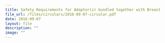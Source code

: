 ```yaml
---
title: Safety Requirements for Adaptor(s) bundled together with Breast Pumps
file_url: /files/circulars/2016-09-07-circular.pdf
date: 2016-09-07
layout: file
description: ""
image: ""
---
```

